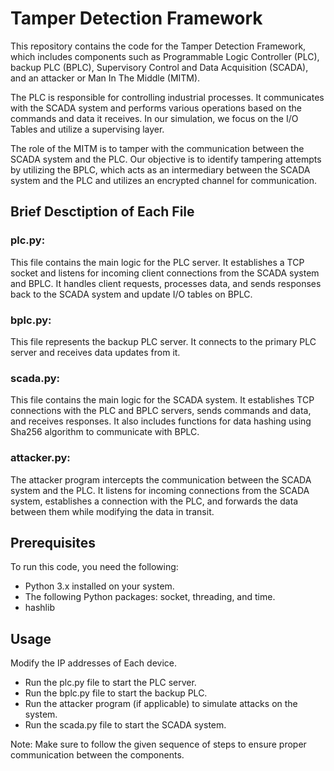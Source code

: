 
# Tamper Detection Framework

This repository contains the code for the Tamper Detection Framework, which includes components such as Programmable Logic Controller (PLC), backup PLC (BPLC), Supervisory Control and Data Acquisition (SCADA), and an attacker or Man In The Middle (MITM).

The PLC is responsible for controlling industrial processes. It communicates with the SCADA system and performs various operations based on the commands and data it receives. In our simulation, we focus on the I/O Tables and utilize a supervising layer.

The role of the MITM is to tamper with the communication between the SCADA system and the PLC. Our objective is to identify tampering attempts by utilizing the BPLC, which acts as an intermediary between the SCADA system and the PLC and utilizes an encrypted channel for communication.

## Brief Desctiption of Each File

 ### plc.py:
  This file contains the main logic for the PLC server. It establishes a TCP socket and listens for incoming client connections from the SCADA system and BPLC. It handles client requests, processes data, and sends responses back to the SCADA system and update I/O tables on BPLC. 

### bplc.py:
 This file represents the backup PLC server. It connects to the primary PLC server and receives data updates from it. 

### scada.py:
 This file contains the main logic for the SCADA system. It establishes TCP connections with the PLC and BPLC servers, sends commands and data, and receives responses. It also includes functions for data hashing using Sha256 algorithm to communicate with BPLC.


### attacker.py: 
The attacker program intercepts the communication between the SCADA system and the PLC. It listens for incoming connections from the SCADA system, establishes a connection with the PLC, and forwards the data between them while modifying the data in transit.


## Prerequisites
To run this code, you need the following:

- Python 3.x installed on your system.
- The following Python packages: socket, threading, and time.
- hashlib 

## Usage
Modify the IP addresses of Each device. 

- Run the plc.py file to start the PLC server.
- Run the bplc.py file to start the backup PLC.
- Run the attacker program (if applicable) to simulate attacks on the system.
- Run the scada.py file to start the SCADA system.

Note: Make sure to follow the given sequence of steps to ensure proper communication between the components.
